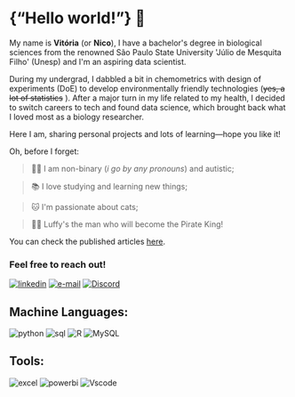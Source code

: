# {“Hello world!”} 👋

My name is **Vitória** (or **Nico**), I have a bachelor's degree in biological sciences from the renowned São Paulo State University 'Júlio de Mesquita Filho' (Unesp) and I'm an aspiring data scientist.

During my undergrad, I dabbled a bit in chemometrics with design of experiments (DoE) to develop environmentally friendly technologies (~~yes, a lot of statistics~~ ).
After a major turn in my life related to my health, I decided to switch careers to tech and found data science, which brought back what I loved most as a biology researcher.

Here I am, sharing personal projects and lots of learning—hope you like it!

Oh, before I forget:

> 🏳️‍🌈 I am non-binary (_i go by any pronouns_) and autistic;

>📚 I love studying and learning new things;

>🐱 I'm passionate about cats;

>🏴‍☠️ Luffy's the man who will become the Pirate King!

You can check the published articles [here](https://orcid.org/0000-0002-5983-2528).


### Feel free to reach out!
[![linkedin](https://img.shields.io/badge/linkedin-0A66C2?style=for-the-badge&logo=linkedin&logoColor=white)](https://www.linkedin.com/in/ramalhao)
[![e-mail](https://img.shields.io/badge/email-FF0000?style=for-the-badge&logo=gmail&logoColor=white)](nsramalhao@gmai.com) [![Discord](https://img.shields.io/badge/Discord-7289DA?style=for-the-badge&logo=discord&logoColor=white)](https://discord.com/channels/@niniconi/)


## Machine Languages:

![python](https://img.shields.io/badge/python-FFD43B?style=for-the-badge&logo=python&logoColor=4B8BBE) ![sql](https://img.shields.io/badge/Postgresql-00758F?style=for-the-badge&logo=Postgresql&logoColor=white) ![R](https://img.shields.io/badge/R-276DC3?style=for-the-badge&logo=r&logoColor=white) ![MySQL](https://img.shields.io/badge/MySQL-0095D5?style=for-the-badge&logo=mysql&logoColor=white)

## Tools:
![excel](https://img.shields.io/badge/MS_Excel-1D6F42?style=for-the-badge&logo=excel&logoColor=white) ![powerbi](https://img.shields.io/badge/power_bi-FFD700?style=for-the-badge&logo=powerbi&logoColor=white)
![Vscode](https://img.shields.io/badge/Vscode-007ACC?style=for-the-badge&logo=visual-studio-code&logoColor=white)
